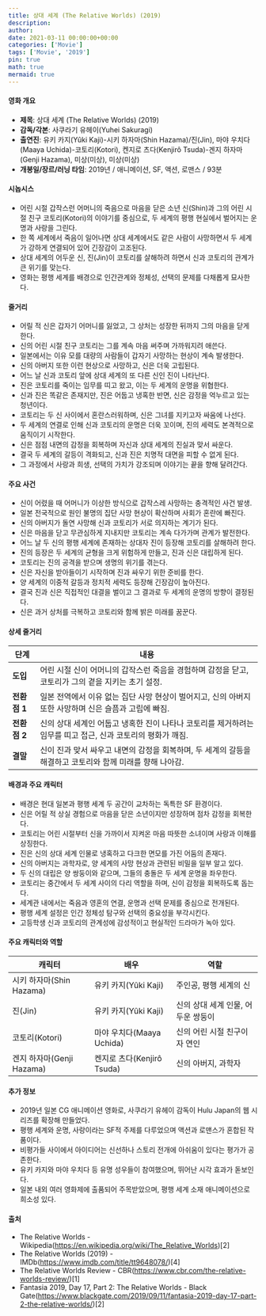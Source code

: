 ```yaml
---
title: 상대 세계 (The Relative Worlds) (2019)
description: 
author: 
date: 2021-03-11 00:00:00+00:00
categories: ['Movie']
tags: ['Movie', '2019']
pin: true
math: true
mermaid: true
---
```

#### 영화 개요

- **제목**: 상대 세계 (The Relative Worlds) (2019)  
- **감독/각본**: 사쿠라기 유헤이(Yuhei Sakuragi)  
- **출연진**: 유키 카지(Yûki Kaji)-시키 하자마(Shin Hazama)/진(Jin), 마야 우치다(Maaya Uchida)-코토리(Kotori), 켄지로 츠다(Kenjirô Tsuda)-겐지 하자마(Genji Hazama), 미상(미상), 미상(미상)  
- **개봉일/장르/러닝 타임**: 2019년 / 애니메이션, SF, 액션, 로맨스 / 93분  

#### 시놉시스

- 어린 시절 갑작스런 어머니의 죽음으로 마음을 닫은 소년 신(Shin)과 그의 어린 시절 친구 코토리(Kotori)의 이야기를 중심으로, 두 세계의 평행 현실에서 벌어지는 운명과 사랑을 그린다.  
- 한 쪽 세계에서 죽음이 일어나면 상대 세계에서도 같은 사람이 사망하면서 두 세계가 강하게 연결되어 있어 긴장감이 고조된다.  
- 상대 세계의 어두운 신, 진(Jin)이 코토리를 살해하려 하면서 신과 코토리의 관계가 큰 위기를 맞는다.  
- 영화는 평행 세계를 배경으로 인간관계와 정체성, 선택의 문제를 다채롭게 묘사한다.  

#### 줄거리

- 어릴 적 신은 갑자기 어머니를 잃었고, 그 상처는 성장한 뒤까지 그의 마음을 닫게 한다.  
- 신의 어린 시절 친구 코토리는 그를 계속 마음 써주며 가까워지려 애쓴다.  
- 일본에서는 이유 모를 대량의 사람들이 갑자기 사망하는 현상이 계속 발생한다.  
- 신의 아버지 또한 이런 현상으로 사망하고, 신은 더욱 고립된다.  
- 어느 날 신과 코토리 앞에 상대 세계의 또 다른 신인 진이 나타난다.  
- 진은 코토리를 죽이는 임무를 띠고 왔고, 이는 두 세계의 운명을 위협한다.  
- 신과 진은 똑같은 존재지만, 진은 어둡고 냉혹한 반면, 신은 감정을 억누르고 있는 청년이다.  
- 코토리는 두 신 사이에서 혼란스러워하며, 신은 그녀를 지키고자 싸움에 나선다.  
- 두 세계의 연결로 인해 신과 코토리의 운명은 더욱 꼬이며, 진의 세력도 본격적으로 움직이기 시작한다.  
- 신은 점점 내면의 감정을 회복하며 자신과 상대 세계의 진실과 맞서 싸운다.  
- 결국 두 세계의 갈등이 격화되고, 신과 진은 치명적 대면을 피할 수 없게 된다.  
- 그 과정에서 사랑과 희생, 선택의 가치가 강조되며 이야기는 끝을 향해 달려간다.  

#### 주요 사건

- 신이 어렸을 때 어머니가 이상한 방식으로 갑작스레 사망하는 충격적인 사건 발생.  
- 일본 전국적으로 원인 불명의 집단 사망 현상이 확산하며 사회가 혼란에 빠진다.  
- 신의 아버지가 돌연 사망해 신과 코토리가 서로 의지하는 계기가 된다.  
- 신은 마음을 닫고 무관심하게 지내지만 코토리는 계속 다가가며 관계가 발전한다.  
- 어느 날 두 신의 평행 세계에 존재하는 상대자 진이 등장해 코토리를 살해하려 한다.  
- 진의 등장은 두 세계의 균형을 크게 위험하게 만들고, 진과 신은 대립하게 된다.  
- 코토리는 진의 공격을 받으며 생명의 위기를 겪는다.  
- 신은 자신을 받아들이기 시작하며 진과 싸우기 위한 준비를 한다.  
- 양 세계의 이중적 갈등과 정치적 세력도 등장해 긴장감이 높아진다.  
- 결국 진과 신은 직접적인 대결을 벌이고 그 결과로 두 세계의 운명의 방향이 결정된다.  
- 신은 과거 상처를 극복하고 코토리와 함께 밝은 미래를 꿈꾼다.  

#### 상세 줄거리

| **단계**   | **내용**                                                                                         |
|------------|------------------------------------------------------------------------------------------------|
| **도입**   | 어린 시절 신이 어머니의 갑작스런 죽음을 경험하며 감정을 닫고, 코토리가 그의 곁을 지키는 초기 설정.       |
| **전환점 1** | 일본 전역에서 이유 없는 집단 사망 현상이 벌어지고, 신의 아버지 또한 사망하며 신은 슬픔과 고립에 빠짐.     |
| **전환점 2** | 신의 상대 세계인 어둡고 냉혹한 진이 나타나 코토리를 제거하려는 임무를 띠고 접근, 신과 코토리의 평화가 깨짐.   |
| **결말**   | 신이 진과 맞서 싸우고 내면의 감정을 회복하며, 두 세계의 갈등을 해결하고 코토리와 함께 미래를 향해 나아감.       |

#### 배경과 주요 캐릭터

- 배경은 현대 일본과 평행 세계 두 공간이 교차하는 독특한 SF 환경이다.  
- 신은 어릴 적 상실 경험으로 마음을 닫은 소년이지만 성장하며 점차 감정을 회복한다.  
- 코토리는 어린 시절부터 신을 가까이서 지켜온 마음 따뜻한 소녀이며 사랑과 이해를 상징한다.  
- 진은 신의 상대 세계 인물로 냉혹하고 다크한 면모를 가진 어둠의 존재다.  
- 신의 아버지는 과학자로, 양 세계의 사망 현상과 관련된 비밀을 일부 알고 있다.  
- 두 신의 대립은 양 쌍둥이와 같으며, 그들의 충돌은 두 세계 운명을 좌우한다.  
- 코토리는 중간에서 두 세계 사이의 다리 역할을 하며, 신이 감정을 회복하도록 돕는다.  
- 세계관 내에서는 죽음과 영혼의 연결, 운명과 선택 문제를 중심으로 전개된다.  
- 평행 세계 설정은 인간 정체성 탐구와 선택의 중요성을 부각시킨다.  
- 고등학생 신과 코토리의 관계성에 감성적이고 현실적인 드라마가 녹아 있다.  

#### 주요 캐릭터와 역할

| **캐릭터**   | **배우**        | **역할**                   |
|--------------|-----------------|----------------------------|
| 시키 하자마(Shin Hazama) | 유키 카지(Yûki Kaji)  | 주인공, 평행 세계의 신           |
| 진(Jin)      | 유키 카지(Yûki Kaji)  | 신의 상대 세계 인물, 어두운 쌍둥이 |
| 코토리(Kotori) | 마야 우치다(Maaya Uchida) | 신의 어린 시절 친구이자 연인      |
| 겐지 하자마(Genji Hazama) | 켄지로 츠다(Kenjirô Tsuda) | 신의 아버지, 과학자              |

#### 추가 정보

- 2019년 일본 CG 애니메이션 영화로, 사쿠라기 유헤이 감독이 Hulu Japan의 웹 시리즈를 확장해 만들었다.  
- 평행 세계와 운명, 사랑이라는 SF적 주제를 다루었으며 액션과 로맨스가 혼합된 작품이다.  
- 비평가들 사이에서 아이디어는 신선하나 스토리 전개에 아쉬움이 있다는 평가가 공존한다.  
- 유키 카지와 마야 우치다 등 유명 성우들이 참여했으며, 뛰어난 시각 효과가 돋보인다.  
- 일본 내외 여러 영화제에 출품되어 주목받았으며, 평행 세계 소재 애니메이션으로 희소성 있다.  

#### 출처

- The Relative Worlds - Wikipedia(https://en.wikipedia.org/wiki/The_Relative_Worlds)[2]  
- The Relative Worlds (2019) - IMDb(https://www.imdb.com/title/tt9648078/)[4]  
- The Relative Worlds Review - CBR(https://www.cbr.com/the-relative-worlds-review/)[1]  
- Fantasia 2019, Day 17, Part 2: The Relative Worlds - Black Gate(https://www.blackgate.com/2019/09/11/fantasia-2019-day-17-part-2-the-relative-worlds/)[2]
